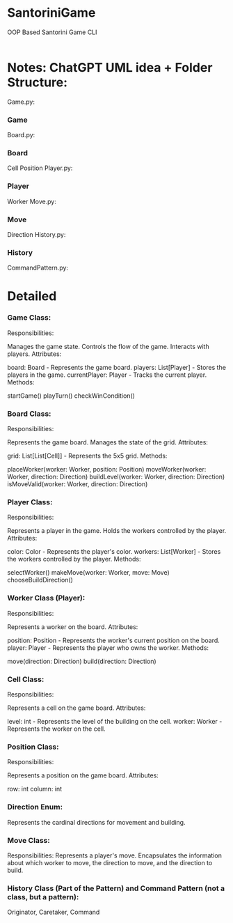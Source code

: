 # SantoriniGame
OOP Based Santorini Game CLI <br /> <br />


# Notes: ChatGPT UML idea + Folder Structure:

Game.py:

### Game
Board.py:

### Board
Cell
Position
Player.py:

### Player
Worker
Move.py:

### Move
Direction
History.py:

### History
CommandPattern.py:

# Detailed
### Game Class:

Responsibilities:

Manages the game state.
Controls the flow of the game.
Interacts with players.
Attributes:

board: Board - Represents the game board.
players: List[Player] - Stores the players in the game.
currentPlayer: Player - Tracks the current player.
Methods:

startGame()
playTurn()
checkWinCondition()

### Board Class:

Responsibilities:

Represents the game board.
Manages the state of the grid.
Attributes:

grid: List[List[Cell]] - Represents the 5x5 grid.
Methods:

placeWorker(worker: Worker, position: Position)
moveWorker(worker: Worker, direction: Direction)
buildLevel(worker: Worker, direction: Direction)
isMoveValid(worker: Worker, direction: Direction)

### Player Class:

Responsibilities:

Represents a player in the game.
Holds the workers controlled by the player.
Attributes:

color: Color - Represents the player's color.
workers: List[Worker] - Stores the workers controlled by the player.
Methods:

selectWorker()
makeMove(worker: Worker, move: Move)
chooseBuildDirection()

### Worker Class (Player):

Responsibilities:

Represents a worker on the board.
Attributes:

position: Position - Represents the worker's current position on the board.
player: Player - Represents the player who owns the worker.
Methods:

move(direction: Direction)
build(direction: Direction)

### Cell Class:

Responsibilities:

Represents a cell on the game board.
Attributes:

level: int - Represents the level of the building on the cell.
worker: Worker - Represents the worker on the cell.

### Position Class:

Responsibilities:

Represents a position on the game board.
Attributes:

row: int
column: int

### Direction Enum:

Represents the cardinal directions for movement and building.

### Move Class:

Responsibilities:
Represents a player's move.
Encapsulates the information about which worker to move, the direction to move, and the direction to build.

### History Class (Part of the Pattern) and Command Pattern (not a class, but a pattern):
Originator, Caretaker, Command

